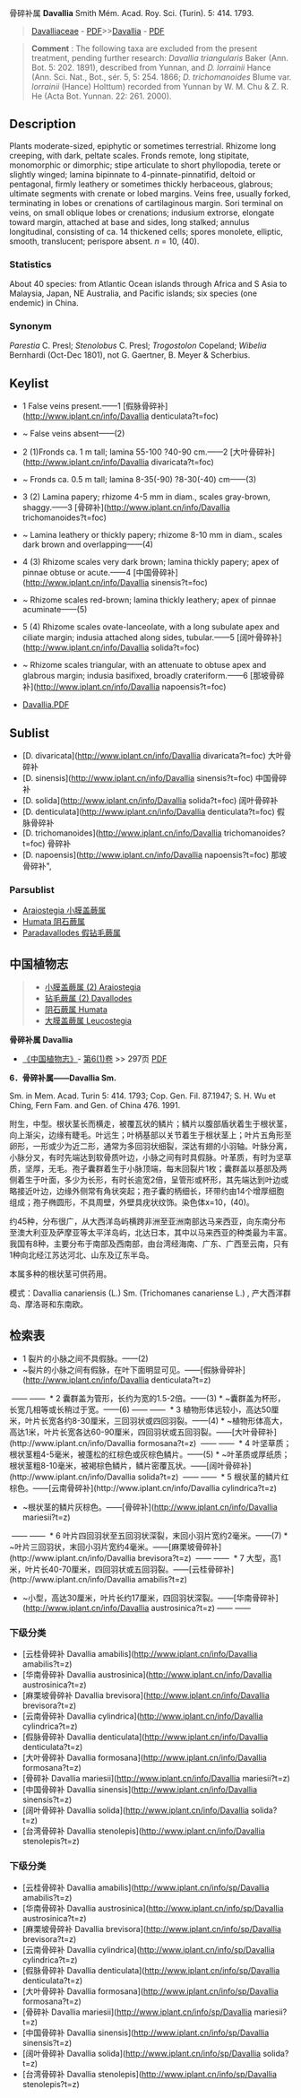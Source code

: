骨碎补属 **Davallia** Smith Mém. Acad. Roy. Sci. (Turin). 5: 414. 1793.

> [Davalliaceae](http://www.iplant.cn/info/Davalliaceae?t=foc) - [PDF](http://www.iplant.cn/foc/pdf/Davalliaceae.pdf)>>[Davallia](http://www.iplant.cn/info/Davallia?t=foc) - [PDF](http://www.iplant.cn/foc/pdf/Davallia.pdf)


> **Comment** : 
> The following taxa are excluded from the present treatment, pending further research: *Davallia triangularis* Baker (Ann. Bot. 5: 202. 1891), described from Yunnan, and *D. lorrainii* Hance (Ann. Sci. Nat., Bot., sér. 5, 5: 254. 1866; *D. trichomanoides* Blume var. *lorrainii* (Hance) Holttum) recorded from Yunnan by W. M. Chu & Z. R. He (Acta Bot. Yunnan. 22: 261. 2000).

## Description

Plants moderate-sized, epiphytic or sometimes terrestrial. Rhizome long creeping, with dark, peltate scales. Fronds remote, long stipitate, monomorphic or dimorphic; stipe articulate to short phyllopodia, terete or slightly winged; lamina bipinnate to 4-pinnate-pinnatifid, deltoid or pentagonal, firmly leathery or sometimes thickly herbaceous, glabrous; ultimate segments with crenate or lobed margins. Veins free, usually forked, terminating in lobes or crenations of cartilaginous margin. Sori terminal on veins, on small oblique lobes or crenations; indusium extrorse, elongate toward margin, attached at base and sides, long stalked; annulus longitudinal, consisting of ca. 14 thickened cells; spores monolete, elliptic, smooth, translucent; perispore absent. *n* = 10, (40).

### Statistics
About 40 species: from Atlantic Ocean islands through Africa and S Asia to Malaysia, Japan, NE Australia, and Pacific islands; six species (one endemic) in China.

### Synonym
*Parestia* C. Presl; *Stenolobus* C. Presl; *Trogostolon* Copeland; *Wibelia* Bernhardi (Oct-Dec 1801), not G. Gaertner, B. Meyer & Scherbius.


## Keylist

* 1 False veins present.——1 [假脉骨碎补](http://www.iplant.cn/info/Davallia denticulata?t=foc)
* ~ False veins absent——(2)

* 2 (1)Fronds ca. 1 m tall; lamina 55-100 ?40-90 cm.——2 [大叶骨碎补](http://www.iplant.cn/info/Davallia divaricata?t=foc)
* ~ Fronds ca. 0.5 m tall; lamina 8-35(-90) ?8-30(-40) cm——(3)

* 3 (2) Lamina papery; rhizome 4-5 mm in diam., scales gray-brown, shaggy.——3 [骨碎补](http://www.iplant.cn/info/Davallia trichomanoides?t=foc)
* ~ Lamina leathery or thickly papery; rhizome 8-10 mm in diam., scales dark brown and overlapping——(4)

* 4 (3) Rhizome scales very dark brown; lamina thickly papery; apex of pinnae obtuse or acute.——4 [中国骨碎补](http://www.iplant.cn/info/Davallia sinensis?t=foc)
* ~ Rhizome scales red-brown; lamina thickly leathery; apex of pinnae acuminate——(5)

* 5 (4) Rhizome scales ovate-lanceolate, with a long subulate apex and ciliate margin; indusia attached along sides, tubular.——5 [阔叶骨碎补](http://www.iplant.cn/info/Davallia solida?t=foc)
* ~ Rhizome scales triangular, with an attenuate to obtuse apex and glabrous margin; indusia basifixed, broadly crateriform.——6 [那坡骨碎补](http://www.iplant.cn/info/Davallia napoensis?t=foc)


* [Davallia.PDF](http://www.iplant.cn/foc/pdf/Davallia.pdf)

## Sublist

* [D.  divaricata](http://www.iplant.cn/info/Davallia divaricata?t=foc)
 大叶骨碎补
* [D.  sinensis](http://www.iplant.cn/info/Davallia sinensis?t=foc)
 中国骨碎补
* [D.  solida](http://www.iplant.cn/info/Davallia solida?t=foc)
 阔叶骨碎补
* [D.  denticulata](http://www.iplant.cn/info/Davallia denticulata?t=foc)
 假脉骨碎补
* [D.  trichomanoides](http://www.iplant.cn/info/Davallia trichomanoides?t=foc)
 骨碎补
* [D.  napoensis](http://www.iplant.cn/info/Davallia napoensis?t=foc) 那坡骨碎补",

### Parsublist

* [Araiostegia  小膜盖蕨属](http://www.iplant.cn/info/Araiostegia?t=foc)
* [Humata  阴石蕨属](http://www.iplant.cn/info/Humata?t=foc)
* [Paradavallodes  假钻毛蕨属](http://www.iplant.cn/info/Paradavallodes?t=foc)


## 中国植物志

> * [小膜盖蕨属 (2)  Araiostegia](Araiostegia-小膜盖蕨属.md)
> * [钻毛蕨属 (2)  Davallodes](http://www.iplant.cn/info/Davallodes?t=z)
> * [阴石蕨属  Humata](http://www.iplant.cn/info/Humata?t=z)
> * [大膜盖蕨属  Leucostegia](http://www.iplant.cn/info/Leucostegia?t=z)


**骨碎补属 Davallia**

* [《中国植物志》](http://www.iplant.cn/frps)- [第6(1)卷](http://www.iplant.cn/frps/vol/6(1)) >> 297页 [PDF](http://www.iplant.cn/frps/pdf/6(1)/179y.pdf)


**6．骨碎补属——Davallia Sm.**

Sm. in Mem. Acad. Turin 5: 414. 1793; Cop. Gen. Fil. 87.1947; S. H. Wu et Ching, Fern Fam. and Gen. of China 476. 1991.

附生，中型。根状茎长而横走，被覆瓦状的鳞片；鳞片以腹部盾状着生于根状茎，向上渐尖，边缘有睫毛。叶远生；叶柄基部以关节着生于根状茎上；叶片五角形至卵形，一形或少为近二形，通常为多回羽状细裂，深达有翅的小羽轴。叶脉分离，小脉分叉，有时先端达到软骨质叶边，小脉之间有时具假脉。叶革质，有时为坚草质，坚厚，无毛。孢子囊群着生于小脉顶端，每末回裂片1枚；囊群盖以基部及两侧着生于叶面，多少为长形，有时长逾宽2倍，呈管形或杯形，其先端达到叶边或略接近叶边，边缘外侧常有角状突起；孢子囊的柄细长，环带约由14个增厚细胞组成；孢子椭圆形，不具周壁，外壁具疣状纹饰。染色体x=10，(40)。

约45种，分布很广，从大西洋岛屿横跨非洲至亚洲南部达马来西亚，向东南分布至澳大利亚及萨摩亚等太平洋岛屿，北达日本，其中以马来西亚的种类最为丰富。我国有8种，主要分布于南部及西南部，由台湾经海南、广东、广西至云南，只有1种向北经江苏达河北、山东及辽东半岛。

本属多种的根状茎可供药用。

模式：Davallia canariensis (L.) Sm. (Trichomanes canariense L.) , 产大西洋群岛、摩洛哥和东南欧。

## 检索表

* 1 裂片的小脉之间不具假脉。——(2)
* ~裂片的小脉之间有假脉，在叶下面明显可见。——[假脉骨碎补](http://www.iplant.cn/info/Davallia denticulata?t=z)
</td></tr><tr><td>&nbsp;——&nbsp;——&nbsp;</td></tr>
* 2 囊群盖为管形，长约为宽的1.5-2倍。——(3)
* ~囊群盖为杯形，长宽几相等或长稍过于宽。——(6)</td></tr><tr><td>&nbsp;——&nbsp;——&nbsp;</td></tr>
* 3 植物形体远较小，高达50厘米，叶片长宽各约8-30厘米，三回羽状或四回羽裂。——(4)
* ~植物形体高大，高达1米，叶片长宽各达60-90厘米，四回羽状或五回羽裂。——[大叶骨碎补](http://www.iplant.cn/info/Davallia formosana?t=z)
</td></tr><tr><td>&nbsp;——&nbsp;——&nbsp;</td></tr>
* 4 叶坚草质；根状茎粗4-5毫米，被蓬松的红棕色或灰棕色鳞片。——(5)
* ~叶革质或厚纸质；根状茎粗8-10毫米，被褐棕色鳞片，鳞片密覆瓦状。——[阔叶骨碎补](http://www.iplant.cn/info/Davallia solida?t=z)
</td></tr><tr><td>&nbsp;——&nbsp;——&nbsp;</td></tr>
* 5 根状茎的鳞片红棕色。——[云南骨碎补](http://www.iplant.cn/info/Davallia cylindrica?t=z)

* ~根状茎的鳞片灰棕色。——[骨碎补](http://www.iplant.cn/info/Davallia mariesii?t=z)
</td></tr><tr><td>&nbsp;——&nbsp;——&nbsp;</td></tr>
* 6 叶片四回羽状至五回羽状深裂，末回小羽片宽约2毫米。——(7)
* ~叶片三回羽状，末回小羽片宽约4毫米。——[麻栗坡骨碎补](http://www.iplant.cn/info/Davallia brevisora?t=z)
</td></tr><tr><td>&nbsp;——&nbsp;——&nbsp;</td></tr>
* 7 大型，高1米，叶片长40-70厘米，四回羽状或五回羽裂。——[云桂骨碎补](http://www.iplant.cn/info/Davallia amabilis?t=z)

* ~小型，高达30厘米，叶片长约17厘米，四回羽状深裂。——[华南骨碎补](http://www.iplant.cn/info/Davallia austrosinica?t=z)</td></tr><tr><td>&nbsp;——&nbsp;——&nbsp;</td></tr>
### 下级分类
* [云桂骨碎补  Davallia amabilis](http://www.iplant.cn/info/Davallia amabilis?t=z)
* [华南骨碎补  Davallia austrosinica](http://www.iplant.cn/info/Davallia austrosinica?t=z)
* [麻栗坡骨碎补  Davallia brevisora](http://www.iplant.cn/info/Davallia brevisora?t=z)
* [云南骨碎补  Davallia cylindrica](http://www.iplant.cn/info/Davallia cylindrica?t=z)
* [假脉骨碎补  Davallia denticulata](http://www.iplant.cn/info/Davallia denticulata?t=z)
* [大叶骨碎补  Davallia formosana](http://www.iplant.cn/info/Davallia formosana?t=z)
* [骨碎补  Davallia mariesii](http://www.iplant.cn/info/Davallia mariesii?t=z)
* [中国骨碎补  Davallia sinensis](http://www.iplant.cn/info/Davallia sinensis?t=z)
* [阔叶骨碎补  Davallia solida](http://www.iplant.cn/info/Davallia solida?t=z)
* [台湾骨碎补  Davallia stenolepis](http://www.iplant.cn/info/Davallia stenolepis?t=z)

### 下级分类
* [云桂骨碎补  Davallia amabilis](http://www.iplant.cn/info/sp/Davallia amabilis?t=z)
* [华南骨碎补  Davallia austrosinica](http://www.iplant.cn/info/sp/Davallia austrosinica?t=z)
* [麻栗坡骨碎补  Davallia brevisora](http://www.iplant.cn/info/sp/Davallia brevisora?t=z)
* [云南骨碎补  Davallia cylindrica](http://www.iplant.cn/info/sp/Davallia cylindrica?t=z)
* [假脉骨碎补  Davallia denticulata](http://www.iplant.cn/info/sp/Davallia denticulata?t=z)
* [大叶骨碎补  Davallia formosana](http://www.iplant.cn/info/sp/Davallia formosana?t=z)
* [骨碎补  Davallia mariesii](http://www.iplant.cn/info/sp/Davallia mariesii?t=z)
* [中国骨碎补  Davallia sinensis](http://www.iplant.cn/info/sp/Davallia sinensis?t=z)
* [阔叶骨碎补  Davallia solida](http://www.iplant.cn/info/sp/Davallia solida?t=z)
* [台湾骨碎补  Davallia stenolepis](http://www.iplant.cn/info/sp/Davallia stenolepis?t=z)

